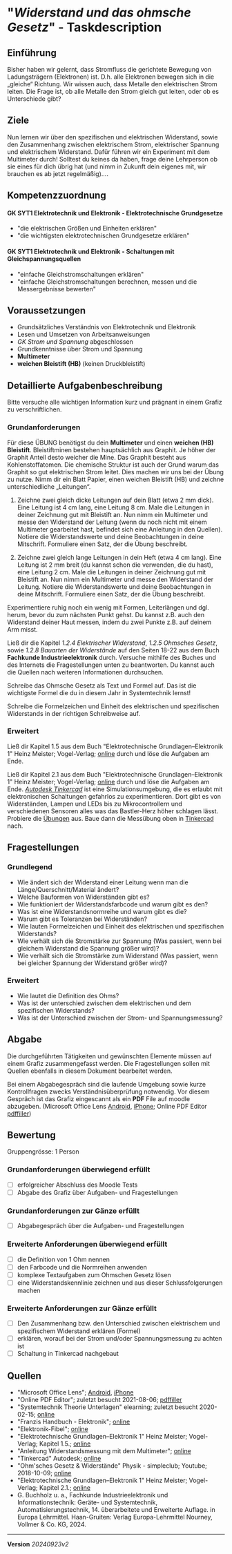 # "*Widerstand und das ohmsche Gesetz*" - Taskdescription

## Einführung
Bisher haben wir gelernt, dass Stromfluss die gerichtete Bewegung von Ladungsträgern (Elektronen) ist. D.h. alle Elektronen bewegen sich in die „gleiche“ Richtung. Wir wissen auch, dass Metalle den elektrischen Strom leiten. Die Frage ist, ob alle Metalle den Strom gleich gut leiten, oder ob es Unterschiede gibt?

## Ziele
Nun lernen wir über den spezifischen und elektrischen Widerstand, sowie den Zusammenhang zwischen elektrischem Strom, elektrischer Spannung und elektrischem Widerstand. Dafür führen wir ein Experiment mit dem Multimeter durch! Solltest du keines da haben, frage deine Lehrperson ob sie eines für dich übrig hat (und nimm in Zukunft dein eigenes mit, wir brauchen es ab jetzt regelmäßig).... 

## Kompetenzzuordnung

#### GK SYT1  Elektrotechnik und Elektronik - Elektrotechnische Grundgesetze

* "die elektrischen Größen und Einheiten erklären"
* "die wichtigsten elektrotechnischen Grundgesetze erklären"

#### GK SYT1  Elektrotechnik und Elektronik - Schaltungen mit Gleichspannungsquellen

* "einfache Gleichstromschaltungen erklären"
* "einfache Gleichstromschaltungen berechnen, messen und die Messergebnisse bewerten"

## Voraussetzungen

* Grundsätzliches Verständnis von Elektrotechnik und Elektronik
* Lesen und Umsetzen von Arbeitsanweisungen
* *GK Strom und Spannung* abgeschlossen
* Grundkenntnisse über Strom und Spannung
* **Multimeter**
* **weichen Bleistift (HB)** (keinen Druckbleistift)

## Detaillierte Aufgabenbeschreibung
Bitte versuche alle wichtigen Information kurz und prägnant in einem Grafiz zu verschriftlichen.

### Grundanforderungen

Für diese ÜBUNG benötigst du dein **Multimeter** und einen **weichen (HB) Bleistift**. Bleistiftminen bestehen hauptsächlich aus Graphit. Je höher der Graphit Anteil desto weicher die Mine. Das Graphit besteht aus Kohlenstoffatomen. Die chemische Struktur ist auch der Grund warum das Graphit so gut elektrischen Strom leitet. Dies machen wir uns bei der Übung zu nutze. Nimm dir ein Blatt Papier, einen weichen Bleistift (HB) und zeichne unterschiedliche „Leitungen“.

1) Zeichne zwei gleich dicke Leitungen auf dein Blatt (etwa 2 mm dick). Eine Leitung ist 4 cm lang, eine Leitung 8 cm. Male die Leitungen in deiner Zeichnung gut mit Bleistift an. Nun nimm ein Multimeter und messe den Widerstand der Leitung (wenn du noch nicht mit einem Multimeter gearbeitet hast, befindet sich eine Anleitung in den Quellen). Notiere die Widerstandswerte und deine Beobachtungen in deine Mitschrift. Formuliere einen Satz, der die Übung beschreibt.

2) Zeichne zwei gleich lange Leitungen in dein Heft (etwa 4 cm lang). Eine Leitung ist 2 mm breit (du kannst schon die verwenden, die du hast), eine Leitung 2 cm. Male die Leitungen in deiner Zeichnung gut mit Bleistift an. Nun nimm ein Multimeter und messe den Widerstand der Leitung. Notiere die Widerstandswerte und deine Beobachtungen in deine Mitschrift. Formuliere einen Satz, der die Übung beschreibt.

Experimentiere ruhig noch ein wenig mit Formen, Leiterlängen und dgl. herum, bevor du zum nächsten Punkt gehst. Du kannst z.B. auch den Widerstand deiner Haut messen, indem du zwei Punkte z.B. auf deinem Arm misst.

Ließ dir die Kapitel *1.2.4 Elektrischer Widerstand*, *1.2.5 Ohmsches Gesetz*, sowie *1.2.8 Bauarten der Widerstände* auf den Seiten 18-22 aus dem Buch **Fachkunde Industrieelektronik** durch. Versuche mithilfe des Buches und des Internets die Fragestellungen unten zu beantworten. Du kannst auch die Quellen nach weiteren Informationen durchsuchen.

Schreibe das Ohmsche Gesetz als Text und Formel auf. Das ist die wichtigste Formel die du in diesem Jahr in Systemtechnik lernst!

Schreibe die Formelzeichen und Einheit des elektrischen und spezifischen Widerstands in der richtigen Schreibweise auf.

### Erweitert

Ließ dir Kapitel 1.5 aus dem Buch "Elektrotechnische Grundlagen–Elektronik 1" Heinz Meister; Vogel-Verlag; [online](https://elearning.tgm.ac.at/pluginfile.php/11011/mod_folder/content/0/Elektrotechnische%20Grundlagen%20Elektronik%201%20-%20Heinz%20Meister%20-%20Seite%2038_45.pdf) durch und löse die Aufgaben am Ende.

Ließ dir Kapitel 2.1 aus dem Buch "Elektrotechnische Grundlagen–Elektronik 1" Heinz Meister; Vogel-Verlag; [online](https://elearning.tgm.ac.at/pluginfile.php/11011/mod_folder/content/0/Elektrotechnische%20Grundlagen%20Elektronik%201%20-%20Heinz%20Meister%20-%20Kapitel%202_1.pdf) durch und löse die Aufgaben am Ende. [*Autodesk Tinkercad*](https://www.tinkercad.com/learn/circuits/lessons) ist eine Simulationsumgebung, die es erlaubt mit elektronischen Schaltungen gefahrlos zu experimentieren. Dort gibt es von Widerständen, Lampen und LEDs bis zu Mikrocontrollern und verschiedenen Sensoren alles was das Bastler-Herz höher schlagen lässt. Probiere die [Übungen](https://www.tinkercad.com/learn/circuits/lessons) aus. Baue dann die Messübung oben in [Tinkercad](https://www.tinkercad.com/learn/circuits/lessons) nach.


## Fragestellungen

### Grundlegend

* Wie ändert sich der Widerstand einer Leitung wenn man die Länge/Querschnitt/Material ändert?
* Welche Bauformen von Widerständen gibt es?
* Wie funktioniert der Widerstandsfarbcode und warum gibt es den?
* Was ist eine Widerstandsnormreihe und warum gibt es die?
* Warum gibt es Toleranzen bei Widerständen?
* Wie lauten Formelzeichen und Einheit des elektrischen und spezifischen Widerstands?
* Wie verhält sich die Stromstärke zur Spannung (Was passiert, wenn bei gleichem Widerstand die Spannung größer wird)?
* Wie verhält sich die Stromstärke zum Widerstand (Was passiert, wenn bei gleicher Spannung der Widerstand größer wird)? 

### Erweitert

* Wie lautet die Definition des Ohms?
* Was ist der unterschied zwischen dem elektrischen und dem spezifischen Widerstands?
* Was ist der Unterschied zwischen der Strom- und Spannungsmessung?

## Abgabe
Die durchgeführten Tätigkeiten und gewünschten Elemente müssen auf einem Grafiz zusammengefasst werden. Die Fragestellungen sollen mit Quellen ebenfalls in diesem Dokument bearbeitet werden.

Bei einem Abgabegespräch sind die laufende Umgebung sowie kurze Kontrollfragen zwecks Verständnisüberprüfung notwendig. Vor diesem Gespräch ist das Grafiz eingescannt als ein **PDF** File auf moodle abzugeben. (Microsoft Office Lens [Android](https://play.google.com/store/apps/details?id=com.microsoft.office.officelens&hl=de_AT&gl=US), [iPhone](https://apps.apple.com/at/app/microsoft-office-lens-pdf-scan/id975925059); Online PDF Editor [pdffiller](https://www.pdffiller.com/de/))

## Bewertung

Gruppengrösse: 1 Person

### Grundanforderungen **überwiegend erfüllt**

- [ ] erfolgreicher Abschluss des Moodle Tests
- [ ] Abgabe des Grafiz über Aufgaben- und Fragestellungen 

### Grundanforderungen **zur Gänze erfüllt**

- [ ] Abgabegespräch über die Aufgaben- und Fragestellungen

### Erweiterte Anforderungen **überwiegend erfüllt**

- [ ] die Definition von 1 Ohm nennen
- [ ] den Farbcode und die Normreihen anwenden
- [ ] komplexe Textaufgaben zum Ohmschen Gesetz lösen
- [ ] eine Widerstandskennlinie zeichnen und aus dieser Schlussfolgerungen machen

### Erweiterte Anforderungen **zur Gänze erfüllt**

- [ ] Den Zusammenhang bzw. den Unterschied zwischen elektrischem und spezifischem Widerstand erklären (Formel)
- [ ] erklären, worauf bei der Strom und/oder Spannungsmessung zu achten ist
- [ ] Schaltung in Tinkercad nachgebaut

## Quellen
* "Microsoft Office Lens";  [Android](https://play.google.com/store/apps/details?id=com.microsoft.office.officelens&hl=de_AT&gl=US), [iPhone](https://apps.apple.com/at/app/microsoft-office-lens-pdf-scan/id975925059)
* "Online PDF Editor"; zuletzt besucht 2021-08-06; [pdffiller](https://www.pdffiller.com/de/)
* "Systemtechnik Theorie Unterlagen" elearning; zuletzt besucht 2020-02-15; [online](https://elearning.tgm.ac.at/course/view.php?id=199#section-2)
* "Franzis Handbuch - Elektronik"; [online](https://elearning.tgm.ac.at/mod/resource/view.php?id=3513)
* "Elektronik-Fibel"; [online](https://elearning.tgm.ac.at/mod/resource/view.php?id=3512)
* "Elektrotechnische Grundlagen–Elektronik 1" Heinz Meister; Vogel-Verlag; Kapitel 1.5.; [online](https://elearning.tgm.ac.at/pluginfile.php/11011/mod_folder/content/0/Elektrotechnische%20Grundlagen%20Elektronik%201%20-%20Heinz%20Meister%20-%20Seite%2038_45.pdf)
* "Anleitung Widerstandsmessung mit dem Multimeter"; [online](https://elearning.tgm.ac.at/pluginfile.php/11011/mod_folder/content/0/M1-04%20-%20Anleitung%20Widerstandsmessung%20mit%20dem%20Multimeter.pdf)
* "Tinkercad" Autodesk; [online](https://www.tinkercad.com/learn/circuits/lessons)
* "Ohm'sches Gesetz & Widerstände" Physik - simpleclub; Youtube; 2018-10-09; [online](https://www.youtube.com/watch?v=xklPZ1tzNTc&ab_channel=Physik-simpleclub)
* "Elektrotechnische Grundlagen–Elektronik 1" Heinz Meister; Vogel-Verlag; Kapitel 2.1.; [online](https://elearning.tgm.ac.at/pluginfile.php/11011/mod_folder/content/0/Elektrotechnische%20Grundlagen%20Elektronik%201%20-%20Heinz%20Meister%20-%20Kapitel%202_1.pdf)
* G. Buchholz u. a., Fachkunde Industrieelektronik und Informationstechnik: Geräte- und Systemtechnik, Automatisierungstechnik, 14. überarbeitete und Erweiterte Auflage. in Europa Lehrmittel. Haan-Gruiten: Verlag Europa-Lehrmittel Nourney, Vollmer & Co. KG, 2024.


---
**Version** *20240923v2*
